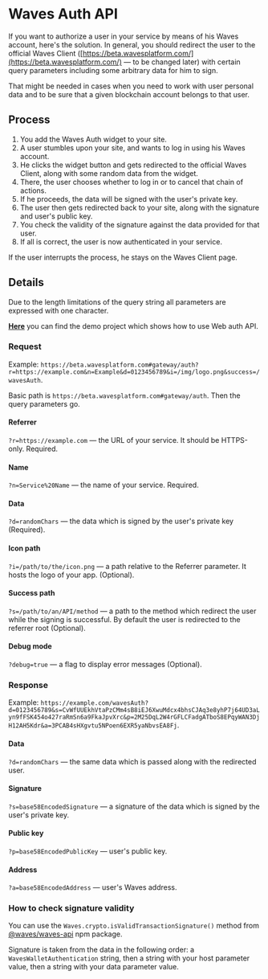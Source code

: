 # Waves Auth API

If you want to authorize a user in your service by means of his Waves account, here's the solution. In general, you should redirect the user to the official Waves Client \([https://beta.wavesplatform.com/](https://beta.wavesplatform.com/) — to be changed later\) with certain query parameters including some arbitrary data for him to sign.

That might be needed in cases when you need to work with user personal data and to be sure that a given blockchain account belongs to that user.

## Process

1. You add the Waves Auth widget to your site.
2. A user stumbles upon your site, and wants to log in using his Waves account.
3. He clicks the widget button and gets redirected to the official Waves Client, along with some random data from the widget.
4. There, the user chooses whether to log in or to cancel that chain of actions.
5. If he proceeds, the data will be signed with the user's private key.
6. The user then gets redirected back to your site, along with the signature and user's public key.
7. You check the validity of the signature against the data provided for that user.
8. If all is correct, the user is now authenticated in your service.

If the user interrupts the process, he stays on the Waves Client page.

## Details

Due to the length limitations of the query string all parameters are expressed with one character.

[**Here**](https://demo.wavesplatform.com) you can find the demo project which shows how to use Web auth API.

### Request

Example: `https://beta.wavesplatform.com#gateway/auth?r=https://example.com&n=Example&d=0123456789&i=/img/logo.png&success=/wavesAuth`.

Basic path is `https://beta.wavesplatform.com#gateway/auth`. Then the query parameters go.

#### Referrer

`?r=https://example.com` — the URL of your service. It should be HTTPS-only. Required.

#### Name

`?n=Service%20Name` — the name of your service. Required.

#### Data

`?d=randomChars` — the data which is signed by the user's private key \(Required\).

#### Icon path

`?i=/path/to/the/icon.png` — a path relative to the Referrer parameter. It hosts the logo of your app. \(Optional\).

#### Success path

`?s=/path/to/an/API/method` — a path to the method which redirect the user while the signing is successful. By default the user is redirected to the referrer root \(Optional\).

#### Debug mode

`?debug=true` — a flag to display error messages \(Optional\).

### Response

Example: `https://example.com/wavesAuth?d=0123456789&s=CvWfUUEkhVtaPzCMm4sB8iEJ6XwuMdcx4bhsCJAq3e8yhP7j64UD3aLyn9fFSK454o427raRmSn6a9FkaJpvXrc&p=2M25DqL2W4rGFLCFadgATboS8EPqyWAN3DjH12AH5Kdr&a=3PCAB4sHXgvtu5NPoen6EXR5yaNbvsEA8Fj`.

#### Data

`?d=randomChars` — the same data which is passed along with the redirected user.

#### Signature

`?s=base58EncodedSignature` — a signature of the data which is signed by the user's private key.

#### Public key

`?p=base58EncodedPublicKey` — user's public key.

#### Address

`?a=base58EncodedAddress` — user's Waves address.

### How to check signature validity

You can use the `Waves.crypto.isValidTransactionSignature()` method from [@waves/waves-api](https://www.npmjs.com/package/@waves/waves-api) npm package.

Signature is taken from the data in the following order: a `WavesWalletAuthentication` string, then a string with your host parameter value, then a string with your data parameter value.

